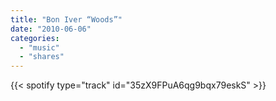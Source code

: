 ```yaml
---
title: "Bon Iver “Woods”"
date: "2010-06-06"
categories:
  - "music"
  - "shares"
---
```


{{< spotify type="track" id="35zX9FPuA6qg9bqx79eskS" >}}
